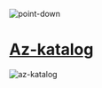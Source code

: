 ![point-down](https://user-images.githubusercontent.com/62444892/142078455-5c664017-6b76-415a-aea3-dd06782f4b92.gif)
# [Az-katalog](https://sabuhi0.github.io/Az-katalog/)

![az-katalog](https://user-images.githubusercontent.com/62444892/142073338-e3288f29-ef66-40be-8a1c-8505b160eda1.png)

  
  
